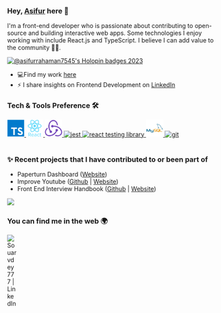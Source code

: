 ### Hey, [Asifur](https://asifur754.netlify.app) here 👋

I'm a front-end developer who is passionate about contributing to open-source and building interactive web apps. Some technologies I enjoy working with include React.js and TypeScript. I believe I can add value to the community 🧑‍💻.

[![@asifurrahaman7545's Holopin badges 2023](https://holopin.me/asifurrahaman7545)](https://holopin.io/@asifurrahaman7545)
<br />

- 💻Find my work [here](https://asifur754.netlify.app/projects)
- ⚡ I share insights on Frontend Development on [LinkedIn](https://www.linkedin.com/in/asifurrahaman/)



### Tech & Tools Preference 🛠

<p align="left"> 
<a href="https://www.typescriptlang.org/" target="_blank" rel="noreferrer"> <img src="https://raw.githubusercontent.com/devicons/devicon/master/icons/typescript/typescript-original.svg" alt="typescript" width="40" height="40"/> </a>
<a href="https://reactjs.org/" target="_blank" rel="noreferrer"> <img src="https://raw.githubusercontent.com/devicons/devicon/master/icons/react/react-original-wordmark.svg" alt="react" width="40" height="40"/> </a> 
<a href="https://redux.js.org" target="_blank" rel="noreferrer"> <img src="https://raw.githubusercontent.com/devicons/devicon/master/icons/redux/redux-original.svg" alt="redux" width="40" height="40"/> </a>
<a href="https://jestjs.io" target="_blank" rel="noreferrer"> <img src="https://www.vectorlogo.zone/logos/jestjsio/jestjsio-icon.svg" alt="jest" width="40" height="40"/> </a>
 <a href="https://testing-library.com/" target="_blank" rel="noreferrer"> <img src="https://testing-library.com/img/octopus-128x128.png" alt="react testing library" width="40" height="40"/> </a>
<a href="https://www.mysql.com/" target="_blank" rel="noreferrer"> <img src="https://raw.githubusercontent.com/devicons/devicon/master/icons/mysql/mysql-original-wordmark.svg" alt="mysql" width="40" height="40"/> </a>
<a href="https://git-scm.com/" target="_blank" rel="noreferrer"> <img src="https://www.vectorlogo.zone/logos/git-scm/git-scm-icon.svg" alt="git" width="40" height="40"/> </a>   

<br />
<br />



### ✨ Recent projects that I have contributed to or been part of

- Paperturn Dashboard ([Website](https://www.paperturn.com/))
- Improve Youtube ([Github](https://github.com/code-charity/youtube) | [Website](https://chrome.google.com/webstore/detail/improve-youtube-%F0%9F%8E%A7-for-yo/bnomihfieiccainjcjblhegjgglakjdd)) 
- Front End Interview Handbook ([Github](https://github.com/yangshun/front-end-interview-handbook) | [Website](https://www.frontendinterviewhandbook.com/)) 

![](https://i.imgur.com/waxVImv.png)

### You can find me in the web 🌍
[<img align="left" alt="Souarvdey777 | LinkedIn" width="22px" src="https://cdn.jsdelivr.net/npm/simple-icons@v3/icons/linkedin.svg" />][linkedin]

<br />
<br />
<br />

[linkedin]: https://www.linkedin.com/in/asifurrahaman/
